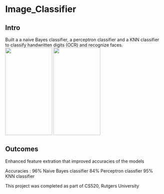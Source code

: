 # Image_Classifier

## Intro

Built a a naive Bayes classifier, a perceptron classifier and a KNN classifier to classify handwritten digits (OCR) and recognize faces. 
<img src="https://user-images.githubusercontent.com/31558571/210028293-353c812d-2236-40cc-99ff-d1b874483804.png" width="150" height="280">
<img src="https://user-images.githubusercontent.com/31558571/210028305-1e966a38-1a91-4adf-9cca-77023b4b60e3.png" width="150" height="280">
## Outcomes

Enhanced feature extration that improved accuracies of the models

Accuracies : 
96% Naive Bayes classifier 
84% Perceptron classfier
95% KNN classifier

This project was completed as part of CS520, Rutgers University
